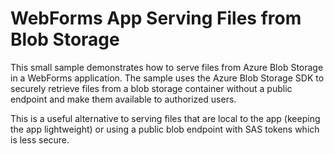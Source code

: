 # WebForms App Serving Files from Blob Storage

This small sample demonstrates how to serve files from Azure Blob Storage in a WebForms application. The sample uses the Azure Blob Storage SDK to securely retrieve files from a blob storage container without a public endpoint and make them available to authorized users.

This is a useful alternative to serving files that are local to the app (keeping the app lightweight) or using a public blob endpoint with SAS tokens which is less secure.
